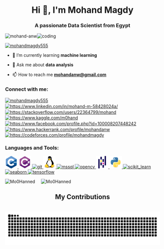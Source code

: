 
<h1 align="center">Hi 👋, I'm Mohand Magdy</h1>
<h3 align="center">A passionate Data Scientist from Egypt</h3>
<img align="right" src="https://cdn.dribbble.com/users/1162077/screenshots/3848914/programmer.gif" alt="coding" width="400" >

<p align="left"> <img src="https://komarev.com/ghpvc/?username=mohand-anw&label=Profile%20views&color=0e75b6&style=flat" alt="mohand-anw" /> </p>

<p align="left"> <a href="https://twitter.com/mohandmagdy555" target="blank"><img src="https://img.shields.io/twitter/follow/mohandmagdy555?logo=twitter&style=for-the-badge" alt="mohandmagdy555" /></a> </p>

- 🌱 I’m currently learning **machine learning**

- 💬 Ask me about **data analysis**

- 📫 How to reach me **mohandanw@gmail.com**

<h3 align="left">Connect with me:</h3>
<p align="left">
<a href="https://twitter.com/mohandmagdy555" target="blank"><img align="center" src="https://raw.githubusercontent.com/rahuldkjain/github-profile-readme-generator/master/src/images/icons/Social/twitter.svg" alt="mohandmagdy555" height="30" width="40" /></a>
<a href="https://www.linkedin.com/in/mohand-m-58428024a/" target="blank"><img align="center" src="https://raw.githubusercontent.com/rahuldkjain/github-profile-readme-generator/master/src/images/icons/Social/linked-in-alt.svg" alt="https://www.linkedin.com/in/mohand-m-58428024a/" height="30" width="40" /></a>
<a href="https://stackoverflow.com/users/22364799/mohand" target="blank"><img align="center" src="https://raw.githubusercontent.com/rahuldkjain/github-profile-readme-generator/master/src/images/icons/Social/stack-overflow.svg" alt="https://stackoverflow.com/users/22364799/mohand" height="30" width="40" /></a>
<a href="https://www.kaggle.com/m0hand" target="blank"><img align="center" src="https://raw.githubusercontent.com/rahuldkjain/github-profile-readme-generator/master/src/images/icons/Social/kaggle.svg" alt="https://www.kaggle.com/m0hand" height="30" width="40" /></a>
<a href="https://fb.com/https://www.facebook.com/profile.php?id=100008207448242" target="blank"><img align="center" src="https://raw.githubusercontent.com/rahuldkjain/github-profile-readme-generator/master/src/images/icons/Social/facebook.svg" alt="https://www.facebook.com/profile.php?id=100008207448242" height="30" width="40" /></a>
<a href="https://www.hackerrank.com/profile/mohandanw" target="blank"><img align="center" src="https://raw.githubusercontent.com/rahuldkjain/github-profile-readme-generator/master/src/images/icons/Social/hackerrank.svg" alt="https://www.hackerrank.com/profile/mohandanw" height="30" width="40" /></a>
<a href="https://codeforces.com/profile/MohandMagdy" target="blank"><img align="center" src="https://raw.githubusercontent.com/rahuldkjain/github-profile-readme-generator/master/src/images/icons/Social/codeforces.svg" alt="https://codeforces.com/profile/mohandmagdy" height="30" width="40" /></a>
</p>

<h3 align="left">Languages and Tools:</h3>
<p align="left"> <a href="https://www.w3schools.com/cpp/" target="_blank" rel="noreferrer"> <img src="https://raw.githubusercontent.com/devicons/devicon/master/icons/cplusplus/cplusplus-original.svg" alt="cplusplus" width="40" height="40"/> </a> <a href="https://www.w3schools.com/cs/" target="_blank" rel="noreferrer"> <img src="https://raw.githubusercontent.com/devicons/devicon/master/icons/csharp/csharp-original.svg" alt="csharp" width="40" height="40"/> </a> <a href="https://git-scm.com/" target="_blank" rel="noreferrer"> <img src="https://www.vectorlogo.zone/logos/git-scm/git-scm-icon.svg" alt="git" width="40" height="40"/> </a> <a href="https://www.linux.org/" target="_blank" rel="noreferrer"> <img src="https://raw.githubusercontent.com/devicons/devicon/master/icons/linux/linux-original.svg" alt="linux" width="40" height="40"/> </a> <a href="https://www.microsoft.com/en-us/sql-server" target="_blank" rel="noreferrer"> <img src="https://www.svgrepo.com/show/303229/microsoft-sql-server-logo.svg" alt="mssql" width="40" height="40"/> </a> <a href="https://opencv.org/" target="_blank" rel="noreferrer"> <img src="https://www.vectorlogo.zone/logos/opencv/opencv-icon.svg" alt="opencv" width="40" height="40"/> </a> <a href="https://pandas.pydata.org/" target="_blank" rel="noreferrer"> <img src="https://raw.githubusercontent.com/devicons/devicon/2ae2a900d2f041da66e950e4d48052658d850630/icons/pandas/pandas-original.svg" alt="pandas" width="40" height="40"/> </a> <a href="https://www.python.org" target="_blank" rel="noreferrer"> <img src="https://raw.githubusercontent.com/devicons/devicon/master/icons/python/python-original.svg" alt="python" width="40" height="40"/> </a> <a href="https://scikit-learn.org/" target="_blank" rel="noreferrer"> <img src="https://upload.wikimedia.org/wikipedia/commons/0/05/Scikit_learn_logo_small.svg" alt="scikit_learn" width="40" height="40"/> </a> <a href="https://seaborn.pydata.org/" target="_blank" rel="noreferrer"> <img src="https://seaborn.pydata.org/_images/logo-mark-lightbg.svg" alt="seaborn" width="40" height="40"/> </a> <a href="https://www.tensorflow.org" target="_blank" rel="noreferrer"> <img src="https://www.vectorlogo.zone/logos/tensorflow/tensorflow-icon.svg" alt="tensorflow" width="40" height="40"/> </a> </p>

<div class='container'>
<img style="height: auto; width: 55%;" class="img" src="https://github-readme-stats.vercel.app/api?username=Mo0Hanned&show_icons=true&locale=en&theme=blue-green" alt="Mo0Hanned" />
&nbsp;
&nbsp;
<img style="height: auto; width: 40%;" class="img" src="https://github-readme-stats.vercel.app/api/top-langs?username=Mo0Hanned&show_icons=true&locale=en&layout=compact&theme=blue-green" alt="Mo0Hanned" /></div>
</div>
<div align="center">
  <h2>My Contributions</h2>
  <br>
<picture>
  <source media="(prefers-color-scheme: dark)" srcset="https://raw.githubusercontent.com/MAZE-N01/MAZE-N01/output/github-contribution-grid-snake-dark.svg">
  <source media="(prefers-color-scheme: light)" srcset="https://raw.githubusercontent.com/MAZE-N01/MAZE-N01/output/github-contribution-grid-snake.svg">
  <img alt="github contribution grid snake animation" src="https://raw.githubusercontent.com/MAZE-N01/MAZE-N01/output/github-contribution-grid-snake.svg">
</picture>  
  <br/><br/><br/>
</div>
